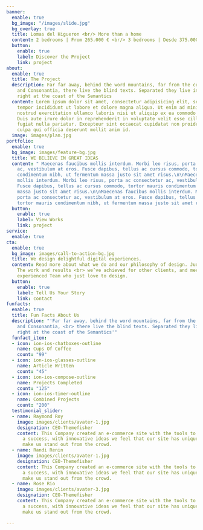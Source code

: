 ```yaml
---
banner:
  enable: true
  bg_image: "/images/slide.jpg"
  bg_overlay: true
  title: Lomas del Higueron <br/> More than a home
  content: 2 bedrooms | From 265.000 € <br/> 3 bedrooms | Desde 375.000 €
  button:
    enable: true
    label: Discover the Project
    link: project
about:
  enable: true
  title: The Project
  description: Far far away, behind the word mountains, far from the countries Vokalia
    and Consonantia, there live the blind texts. Separated they live in Bookmarksgrove
    right at the coast of the Semantics
  content: Lorem ipsum dolor sit amet, consectetur adipisicing elit, sed do eiusmod
    tempor incididunt ut labore et dolore magna aliqua. Ut enim ad minim veniam, quis
    nostrud exercitation ullamco laboris nisi ut aliquip ex ea commodo consequat.
    Duis aute irure dolor in reprehenderit in voluptate velit esse cillum dolore eu
    fugiat nulla pariatur. Excepteur sint occaecat cupidatat non proident, sunt in
    culpa qui officia deserunt mollit anim id.
  image: images/plan.jpg
portfolio:
  enable: true
  bg_image: images/feature-bg.jpg
  title: WE BELIEVE IN GREAT IDEAS
  content: " Maecenas faucibus mollis interdum. Morbi leo risus, porta ac consectetur
    ac, vestibulum at eros. Fusce dapibus, tellus ac cursus commodo, tortor mauris
    condimentum nibh, ut fermentum massa justo sit amet risus.\n\nMaecenas faucibus
    mollis interdum. Morbi leo risus, porta ac consectetur ac, vestibulum at eros.
    Fusce dapibus, tellus ac cursus commodo, tortor mauris condimentum nibh, ut fermentum
    massa justo sit amet risus.\n\nMaecenas faucibus mollis interdum. Morbi leo risus,
    porta ac consectetur ac, vestibulum at eros. Fusce dapibus, tellus ac cursus commodo,
    tortor mauris condimentum nibh, ut fermentum massa justo sit amet risus. "
  button:
    enable: true
    label: View Works
    link: project
service:
  enable: true
cta:
  enable: true
  bg_image: images/call-to-action-bg.jpg
  title: We design delightful digital experiences.
  content: Read more about what we do and our philosophy of design. Judge for yourself
    The work and results <br> we’ve achieved for other clients, and meet our highly
    experienced Team who just love to design.
  button:
    enable: true
    label: Tell Us Your Story
    link: contact
funfacts:
  enable: true
  title: Fun Facts About Us
  description: "'Far far away, behind the word mountains, far from the countries Vokalia
    and Consonantia, <br> there live the blind texts. Separated they live in Bookmarksgrove
    right at the coast of the Semantics'"
  funfact_item:
  - icon: ion-ios-chatboxes-outline
    name: Cups Of Coffee
    count: "99"
  - icon: ion-ios-glasses-outline
    name: Article Written
    count: "45"
  - icon: ion-ios-compose-outline
    name: Projects Completed
    count: "125"
  - icon: ion-ios-timer-outline
    name: Combined Projects
    count: "200"
  testimonial_slider:
  - name: Raymond Roy
    image: images/clients/avater-1.jpg
    designation: CEO-Themefisher
    content: This Company created an e-commerce site with the tools to make our business
      a success, with innovative ideas we feel that our site has unique elements that
      make us stand out from the crowd.
  - name: Randi Renin
    image: images/clients/avater-1.jpg
    designation: CEO-Themefisher
    content: This Company created an e-commerce site with the tools to make our business
      a success, with innovative ideas we feel that our site has unique elements that
      make us stand out from the crowd.
  - name: Rose Rio
    image: images/clients/avater-3.jpg
    designation: CEO-Themefisher
    content: This Company created an e-commerce site with the tools to make our business
      a success, with innovative ideas we feel that our site has unique elements that
      make us stand out from the crowd.

---
```

